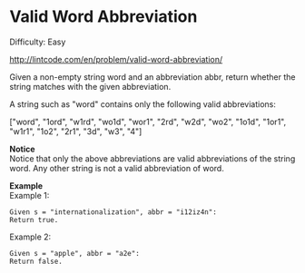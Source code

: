 # Valid Word Abbreviation

Difficulty: Easy

http://lintcode.com/en/problem/valid-word-abbreviation/

Given a non-empty string word and an abbreviation abbr, return whether the string matches with the given abbreviation.

A string such as "word" contains only the following valid abbreviations:

["word", "1ord", "w1rd", "wo1d", "wor1", "2rd", "w2d", "wo2", "1o1d", "1or1", "w1r1", "1o2", "2r1", "3d", "w3", "4"]

**Notice**  
Notice that only the above abbreviations are valid abbreviations of the string word. Any other string is not a valid abbreviation of word.

**Example**   
Example 1:
```
Given s = "internationalization", abbr = "i12iz4n":
Return true.
```
Example 2:
```
Given s = "apple", abbr = "a2e":
Return false.
```
